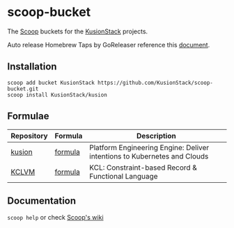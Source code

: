 # scoop-bucket

The [Scoop](https://scoop.sh/) buckets for the [KusionStack](https://kusionstack.io) projects.

Auto release Homebrew Taps by GoReleaser reference this [document](https://goreleaser.com/customization/scoop/).

## Installation

```
scoop add bucket KusionStack https://github.com/KusionStack/scoop-bucket.git
scoop install KusionStack/kusion
```

## Formulae

| Repository | Formula | Description |
| ---------- | ------- | ----------- |
| [kusion](https://github.com/KusionStack/kusion) | [formula](Scoops/kusion.json) | Platform Engineering Engine: Deliver intentions to Kubernetes and Clouds |
| [KCLVM](https://github.com/KusionStack/KCLVM) | [formula](Scoops/kclvm.json) | KCL: Constraint-based Record & Functional Language |

## Documentation

`scoop help` or check [Scoop's wiki](https://github.com/ScoopInstaller/Scoop/wiki)
